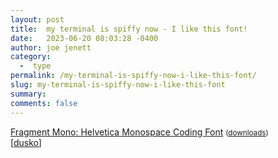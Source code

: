 ```yaml
---
layout: post
title:  my terminal is spiffy now - I like this font!
date:   2023-06-20 08:03:28 -0400
author: joe jenett
category:
  -  type
permalink: /my-terminal-is-spiffy-now-i-like-this-font/
slug: my-terminal-is-spiffy-now-i-like-this-font
summary: 
comments: false
---
```

<a title="GitHub - weiweihuanghuang/fragment-mono: Helvetica Monospace Coding Font" href="https://github.com/weiweihuanghuang/fragment-mono">Fragment Mono: Helvetica Monospace Coding Font</a> <small>(<a href="https://github.com/weiweihuanghuang/fragment-mono/releases/tag/1.011">downloads</a>)</small><br>[<a title="dusko" href="https://pinboard.in/u:dusko">dusko</a>]

<a style="display:none;" href="https://brid.gy/publish/mastodon"><small>(cross-posted to mastodon)</small></a>